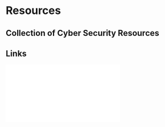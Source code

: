 # Resources

Collection of Cyber Security Resources
---
## Links
![Links to useful Cyber Security resources](links.md)

